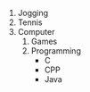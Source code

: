 1. Jogging
2. Tennis
3. Computer
    1. Games
    2. Programming
        * C
        * CPP
        * Java
